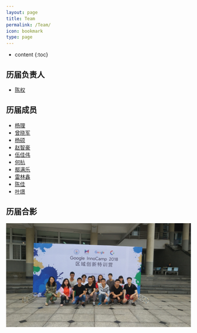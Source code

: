 ```yaml
---
layout: page
title: Team
permalink: /Team/
icon: bookmark
type: page
---
```


* content
{:toc}

## 历届负责人

- [陈权](https://github.com/chenquan)

## 历届成员

- [杨理](https://github.com/LeoooY)
- [曾晓军](https://github.com/Mxzxj)
- [杨硕](https://github.com/Estelle1223)
- [赵智豪](https://github.com/SHzhihao)
- [伍佳伟](https://github.com/Samsara5)
- [何杭](https://github.com/abbhay)
- [鄢满乐](https://github.com/YanmanleLichen)
- [雷林鑫](https://github.com/leilinxin)
- [陈佳](https://github.com/Chen-Rom-Kay)
- [叶璟](https://github.com/Suserra)

## 历届合影

![](/img/IMG_20180526_085512.jpg)
